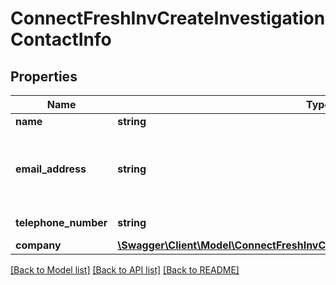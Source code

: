 # ConnectFreshInvCreateInvestigationContactInfo

## Properties
Name | Type | Description | Notes
------------ | ------------- | ------------- | -------------
**name** | **string** | Your name | [optional] 
**email_address** | **string** | The address where Investigation creation confirmations are sent | [optional] 
**telephone_number** | **string** | Your contact number | [optional] 
**company** | [**\Swagger\Client\Model\ConnectFreshInvCreateInvestigationContactInfoCompany**](ConnectFreshInvCreateInvestigationContactInfoCompany.md) |  | [optional] 

[[Back to Model list]](../../README.md#documentation-for-models) [[Back to API list]](../../README.md#documentation-for-api-endpoints) [[Back to README]](../../README.md)

